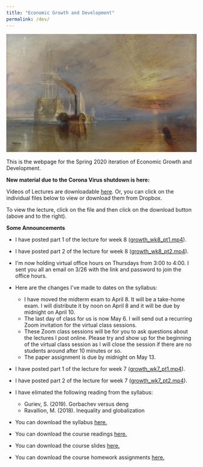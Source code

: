```yaml
---
title: "Economic Growth and Development"
permalink: /dev/
---
```


![fighting_temaraire](/assets/images/fighting_temaraire.png)

This is the webpage for the Spring 2020 iteration of Economic Growth and Development.

**New material due to the Corona Virus shutdown is here:**

Videos of Lectures are downloadable [here](https://github.com/noeldjohnson/Economic-Growth-and-Development-Lectures). Or, you can click on the individual files below to view or download them from Dropbox.

To view the lecture, click on the file and then click on the download button (above and to the right).

**Some Announcements**

* I have posted part 1 of the lecture for week 8 ([growth_wk8_pt1.mp4](https://www.dropbox.com/s/rgi00e19a644390/growth_wk8_pt1.mp4?dl=0)).

* I have posted part 2 of the lecture for week 8 ([growth_wk8_pt2.mp4](https://www.dropbox.com/s/j3n9rd2x4kiuup8/growth_wk8_pt2.mp4?dl=0)).

* I'm now holding virtual office hours on Thursdays from 3:00 to 4:00.  I sent you all an email on 3/26 with the link and password to join the office hours.

* Here are the changes I've made to dates on the syllabus:
  * I have moved the midterm exam to April 8. It will be a take-home exam. I will distribute it by noon on April 8 and it will be due by midnight on April 10.
  * The last day of class for us is now May 6. I will send out a recurring Zoom invitation for the virtual class sessions.
  * These Zoom class sessions will be for you to ask questions about the lectures I post online. Please try and show up for the beginning of the virtual class session as I will close the session if there are no students around after 10 minutes or so.
  * The paper assignment is due by midnight on May 13.

* I have posted part 1 of the lecture for week 7 ([growth_wk7_pt1.mp4](https://www.dropbox.com/s/2nenji4uulpbce1/growth_wk7_pt1.mp4?dl=0)).

* I have posted part 2 of the lecture for week 7 ([growth_wk7_pt2.mp4](https://www.dropbox.com/s/y8t0g5k7qvypc44/growth_wk7_pt2.mp4?dl=0)).

* I have elimated the following reading from the syllabus:
  * Guriev, S. (2019). Gorbachev versus deng
  * Ravallion, M. (2018). Inequality and globalization

* You can download the syllabus [here.](https://www.dropbox.com/s/jeu28blcv0lluxr/Dev_Sp20.pdf?dl=0)

* You can download the course readings [here.](https://www.dropbox.com/sh/73o3rocgha8gjlx/AAA-6pUMNYVaWRAL1vohtjBMa?dl=0)

* You can download the course slides [here.](https://www.dropbox.com/sh/tbs0gdeni64dnny/AADu8bVeOHLvGjdWs_ng_oRCa?dl=0)

* You can download the course homework assignments [here.](https://www.dropbox.com/sh/27idjdrjg28y0d9/AABoXkXdlP7zPbF_HIguzFoga?dl=0)
